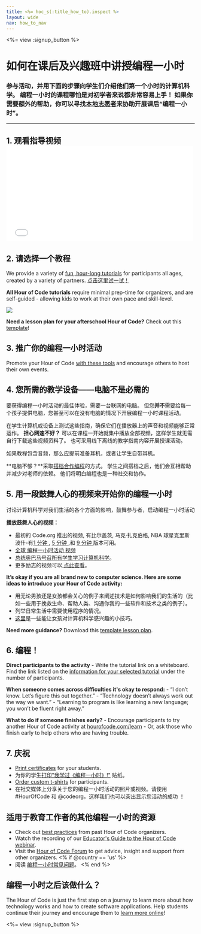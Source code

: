 ```yaml
---
title: <%= hoc_s(:title_how_to).inspect %>
layout: wide
nav: how_to_nav
---
```

<%= view :signup_button %>

# 如何在课后及兴趣班中讲授编程一小时

### 参与活动，并用下面的步骤向学生们介绍他们第一个小时的计算机科学。 编程一小时的课程哪怕是对初学者来说都非常容易上手！ 如果你需要额外的帮助，你可以寻找[本地志愿者](<%= codeorg_url('/volunteer/local') %>)来协助开展课后“编程一小时”。

---

## 1. 观看指导视频 <iframe width="500" height="255" src="//www.youtube.com/embed/SrnvvWDm73k" frameborder="0" allowfullscreen mark="crwd-mark"></iframe> 

## 2. 请选择一个教程

We provide a variety of [fun, hour-long tutorials](<%= resolve_url('/learn') %>) for participants all ages, created by a variety of partners. [点击这里试一试！](<%= resolve_url('/learn') %>)

**All Hour of Code tutorials** require minimal prep-time for organizers, and are self-guided - allowing kids to work at their own pace and skill-level.

[![](/images/fit-700/tutorials.png)](<%= resolve_url('/learn') %>)

**Need a lesson plan for your afterschool Hour of Code?** Check out this [template](/files/AfterschoolEducatorLessonPlanOutline.docx)!

## 3. 推广你的编程一小时活动

Promote your Hour of Code [with these tools](<%= resolve_url('/promote') %>) and encourage others to host their own events.

## 4. 您所需的教学设备——电脑不是必需的

要获得编程一小时活动的最佳体验，需要一台联网的电脑。 但您**并不**需要给每一个孩子提供电脑，您甚至可以在没有电脑的情况下开展编程一小时课程活动。

在学生计算机或设备上测试这些指南，确保它们在播放器上的声音和视频能够正常运作。 **担心网速不好？** 可以在课程一开始就集中播放全部视频，这样学生就无需自行下载这些视频资料了。 也可采用线下离线的教学指南内容开展授课活动。

如果教程包含音频，那么应提前准备耳机，或者让学生自带耳机。

**电脑不够？**采取[搭档合作编程](https://www.youtube.com/watch?v=vgkahOzFH2Q)的方式。 学生之间搭档之后，他们会互相帮助并减少对老师的依赖。 他们将明白编程也是一种社交和协作。

## 5. 用一段鼓舞人心的视频来开始你的编程一小时

讨论计算机科学对我们生活的各个方面的影响，鼓舞参与者，启动编程一小时活动

**播放鼓舞人心的视频：**

- 最初的 Code.org 推出的视频, 有比尔盖茨, 马克·扎克伯格, NBA 球星克里斯波什-有[1 分钟 ](https://www.youtube.com/watch?v=qYZF6oIZtfc), [ 5 分钟 ](https://www.youtube.com/watch?v=nKIu9yen5nc),和 [9 分钟 ](https://www.youtube.com/watch?v=dU1xS07N-FA) 版本可用。
- [全球 编程一小时活动 视频 ](https://www.youtube.com/watch?v=KsOIlDT145A)
- [总统奥巴马号召所有学生学习计算机科学](https://www.youtube.com/watch?v=6XvmhE1J9PY)。
- 更多励志的视频可以[ 点此查看](https://www.youtube.com/playlist?list=PLzdnOPI1iJNfpD8i4Sx7U0y2MccnrNZuP)。

**It’s okay if you are all brand new to computer science. Here are some ideas to introduce your Hour of Code activity:**

- 用无论男孩还是女孩都会关心的例子来阐述技术是如何影响我们的生活的（比如一些用于挽救生命、帮助人类、沟通你我的一些软件和技术之类的例子）。
- 列举日常生活中需要使用程序的情况。
- [这里](<%= resolve_url('https://code.org/girls') %>)是一些能让女孩对计算机科学感兴趣的小技巧。

**Need more guidance?** Download this [template lesson plan](/files/AfterschoolEducatorLessonPlanOutline.docx).

## 6. 编程！

**Direct participants to the activity** - Write the tutorial link on a whiteboard. Find the link listed on the [information for your selected tutorial](<%= resolve_url('/learn') %>) under the number of participants.

**When someone comes across difficulties it's okay to respond:** - “I don’t know. Let’s figure this out together.” - “Technology doesn’t always work out the way we want.” - “Learning to program is like learning a new language; you won’t be fluent right away.”

**What to do if someone finishes early?** - Encourage participants to try another Hour of Code activity at [hourofcode.com/learn](<%= resolve_url('/learn') %>) - Or, ask those who finish early to help others who are having trouble.

## 7. 庆祝

- [Print certificates](<%= codeorg_url('/certificates') %>) for your students.
- 为你的学生[打印"我学过《编程一小时》!"](<%= resolve_url('/promote/resources#stickers') %>) 贴纸。
- [Order custom t-shirts](http://blog.code.org/post/132608499493/hour-of-code-shirts-and-more) for participants.
- 在社交媒体上分享关于您的编程一小时活动的照片或视频。请使用 #HourOfCode 和 @codeorg，这样我们也可以突出显示您活动的成功 ！

## 适用于教育工作者的其他编程一小时的资源

- Check out [best practices](http://www.slideshare.net/TeachCode/hour-of-code-best-practices-for-successful-educators-51273466) from past Hour of Code organizers.
- Watch the recording of our [Educator's Guide to the Hour of Code webinar](https://youtu.be/EJeMeSW2-Mw).
- Visit the [Hour of Code Forum](http://forum.code.org/c/plc/hour-of-code) to get advice, insight and support from other organizers. <% if @country == 'us' %>
- 阅读 [编程一小时常见问题](https://support.code.org/hc/en-us/categories/200147083-Hour-of-Code)。 <% end %>

## 编程一小时之后该做什么？

The Hour of Code is just the first step on a journey to learn more about how technology works and how to create software applications. Help students continue their journey and encourage them to [learn more online](<%= codeorg_url('/learn/beyond') %>)!

<%= view :signup_button %>